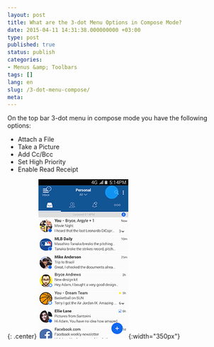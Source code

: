 ```yaml
---
layout: post
title: What are the 3-dot Menu Options in Compose Mode?
date: 2015-04-11 14:31:38.000000000 +03:00
type: post
published: true
status: publish
categories:
- Menus &amp; Toolbars
tags: []
lang: en
slug: /3-dot-menu-compose/
meta:
---
```


On the top bar 3-dot menu in compose mode you have the following options:

* Attach a File
* Take a Picture
* Add Cc/Bcc
* Set High Priority
* Enable Read Receipt

{: .center}
![Compose](/assets/BlueMail_3_Dot_Composition.gif){:width="350px"}